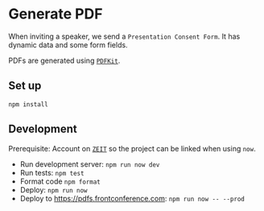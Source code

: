 # Generate PDF

When inviting a speaker, we send a `Presentation Consent Form`. It has dynamic data and some form fields.

PDFs are generated using [`PDFKit`](https://github.com/foliojs/pdfkit).

## Set up

`npm install`

## Development

Prerequisite: Account on [`ZEIT`](https://zeit.co/signup) so the project can be linked when using `now`.

- Run development server: `npm run now dev`
- Run tests: `npm test`
- Format code `npm format`
- Deploy: `npm run now`
- Deploy to https://pdfs.frontconference.com: `npm run now -- --prod`
